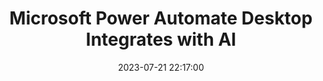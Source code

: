 ---
title: Microsoft Power Automate Desktop Integrates with AI
date: 2023-07-21 22:17:00
tags:
categories:
  - Development
comments: false
---